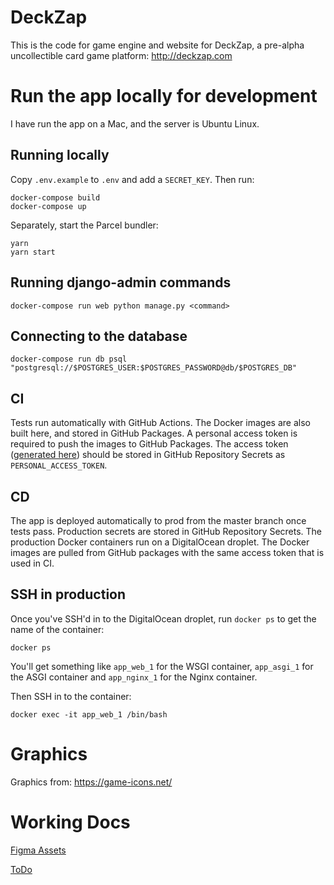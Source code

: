 # DeckZap

This is the code for game engine and website for DeckZap, a pre-alpha uncollectible card game platform: http://deckzap.com

# Run the app locally for development

I have run the app on a Mac, and the server is Ubuntu Linux.

## Running locally

Copy `.env.example` to `.env` and add a `SECRET_KEY`. Then run:

```
docker-compose build
docker-compose up
```

Separately, start the Parcel bundler:

```
yarn
yarn start
```

## Running django-admin commands

`docker-compose run web python manage.py <command>`

## Connecting to the database

`docker-compose run db psql "postgresql://$POSTGRES_USER:$POSTGRES_PASSWORD@db/$POSTGRES_DB"`

## CI

Tests run automatically with GitHub Actions. The Docker images are also built here, and stored in GitHub Packages.
A personal access token is required to push the images to GitHub Packages. The access token ([generated here](https://github.com/settings/tokens))
should be stored in GitHub Repository Secrets as `PERSONAL_ACCESS_TOKEN`.

## CD

The app is deployed automatically to prod from the master branch once tests pass. Production secrets are stored in
GitHub Repository Secrets. The production Docker containers run on a DigitalOcean droplet. The Docker images are
pulled from GitHub packages with the same access token that is used in CI.

## SSH in production

Once you've SSH'd in to the DigitalOcean droplet, run `docker ps` to get the name of the container:

`docker ps`

You'll get something like `app_web_1` for the WSGI container, `app_asgi_1` for the ASGI container and `app_nginx_1` for the Nginx container.

Then SSH in to the container:

`docker exec -it app_web_1 /bin/bash`

# Graphics

Graphics from: https://game-icons.net/

# Working Docs

[Figma Assets](https://www.figma.com/file/eSJ5urEoWnWos8uHb5ZsbG/DeckZap-Assets?node-id=0%3A1)

[ToDo](https://docs.google.com/document/d/1lCRn96Zj2yh1rm-wDA4Z1b90QRmvyh-EUM6z9DSxXT8/edit)
